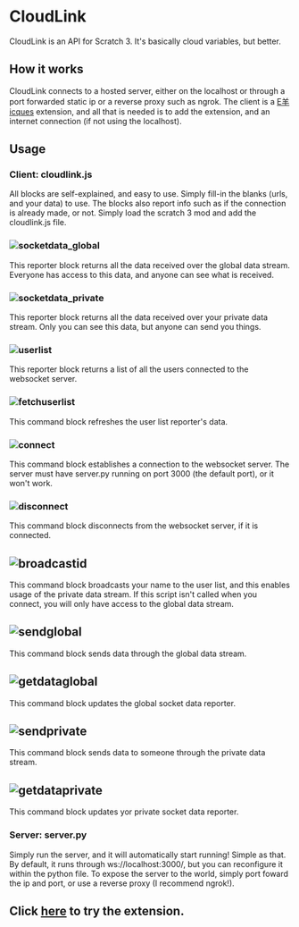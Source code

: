 # CloudLink

CloudLink is an API for Scratch 3. It's basically cloud variables, but better.

## How it works

CloudLink connects to a hosted server, either on the localhost or through a port forwarded static ip or a reverse proxy such as ngrok. The client is a [E羊icques](https://sheeptester.github.io/scratch-gui/) extension, and all that is needed is to add the extension, and an internet connection (if not using the localhost).

## Usage

### Client: cloudlink.js
All blocks are self-explained, and easy to use. Simply fill-in the blanks (urls, and your data) to use. The blocks also report info such as if the connection is already made, or not. Simply load the scratch 3 mod and add the cloudlink.js file.

### ![socketdata_global](https://cdn.glitch.com/2d2fd699-1471-4a63-af1a-c7b7677c8b13%2Fsocketdataglobal.png?v=1587745339046)
This reporter block returns all the data received over the global data stream. Everyone has access to this data, and anyone can see what is received.

### ![socketdata_private](https://cdn.glitch.com/2d2fd699-1471-4a63-af1a-c7b7677c8b13%2Fsocketdataprivate.png?v=1587745342598)
This reporter block returns all the data received over your private data stream. Only you can see this data, but anyone can send you things.

### ![userlist](https://cdn.glitch.com/2d2fd699-1471-4a63-af1a-c7b7677c8b13%2Fuserlist.png?v=1587745333267)
This reporter block returns a list of all the users connected to the websocket server.

### ![fetchuserlist](https://cdn.glitch.com/2d2fd699-1471-4a63-af1a-c7b7677c8b13%2Ffetchuserlist.png?v=1587745359528)
This command block refreshes the user list reporter's data.

### ![connect](https://cdn.glitch.com/2d2fd699-1471-4a63-af1a-c7b7677c8b13%2Fconnect2server.png?v=1587745366554)
This command block establishes a connection to the websocket server. The server must have server.py running on port 3000 (the default port), or it won't work.

### ![disconnect](https://cdn.glitch.com/2d2fd699-1471-4a63-af1a-c7b7677c8b13%2Fdisconnectfromserver.png?v=1587745369394)
This command block disconnects from the websocket server, if it is connected.

## ![broadcastid](https://cdn.glitch.com/2d2fd699-1471-4a63-af1a-c7b7677c8b13%2Fbroadcastid.png?v=1587745376197)
This command block broadcasts your name to the user list, and this enables usage of the private data stream. If this script isn't called when you connect, you will only have access to the global data stream.

## ![sendglobal](https://cdn.glitch.com/2d2fd699-1471-4a63-af1a-c7b7677c8b13%2Fsendglobal.png?v=1587745383581)
This command block sends data through the global data stream.

## ![getdataglobal](https://cdn.glitch.com/2d2fd699-1471-4a63-af1a-c7b7677c8b13%2Ffetchglobal.png?v=1587745386745)
This command block updates the global socket data reporter.

## ![sendprivate](https://cdn.glitch.com/2d2fd699-1471-4a63-af1a-c7b7677c8b13%2Fsendprivate.png?v=1587745392186)
This command block sends data to someone through the private data stream.

## ![getdataprivate](https://cdn.glitch.com/2d2fd699-1471-4a63-af1a-c7b7677c8b13%2Ffetchprivate.png?v=1587745395309)
This command block updates yor private socket data reporter.

### Server: server.py
Simply run the server, and it will automatically start running! Simple as that. By default, it runs through ws://localhost:3000/, but you can reconfigure it within the python file. To expose the server to the world, simply port foward the ip and port, or use a reverse proxy (I recommend ngrok!).

## Click [here](https://sheeptester.github.io/scratch-gui/?url=https://mikedev101.github.io/cloudlink/cloudlink.js) to try the extension.
